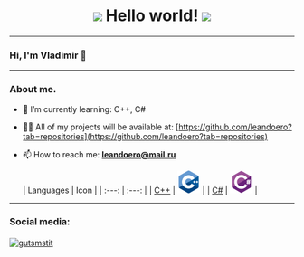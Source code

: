 ### <h1 align="center"><img src="https://github.com/TheDudeThatCode/TheDudeThatCode/blob/master/Assets/Hi.gif" width="29px"> Hello world!&nbsp;<img src="https://github.com/TheDudeThatCode/TheDudeThatCode/blob/master/Assets/Earth.gif" width="24px"></h1>
-----
### Hi, I'm Vladimir 🦦
-----
### About me.
- 🌱 I’m currently learning: C++, C#

- 👨‍💻 All of my projects will be available at: [https://github.com/leandoero?tab=repositories](https://github.com/leandoero?tab=repositories)

- 📫 How to reach me: **leandoero@mail.ru**
  
  | Languages | Icon |
| :---: | :---: |
| [C++](https://www.w3schools.com/cpp/) | <img src="https://raw.githubusercontent.com/devicons/devicon/master/icons/cplusplus/cplusplus-original.svg" alt="C++" width="40" height="40"/> |
| [C#](https://www.w3schools.com/cs/) | <img src="https://raw.githubusercontent.com/devicons/devicon/master/icons/csharp/csharp-original.svg" alt="C#" width="40" height="40"/> |

-----
<h3 align="left">Social media:</h3>
<p align="left">
<a href="https://t.me/leandoero" target="blank"><img align="center" src="https://cdn.worldvectorlogo.com/logos/telegram-1.svg" alt="gutsmstit" height="30" width="40" /></a>
